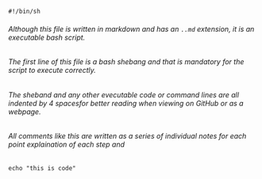     #!/bin/sh

###### Although this file is written in markdown and has an `..md` extension, it is an executable bash script.
###### The first line of this file is a bash shebang and that is mandatory for the script to execute correctly.
###### The sheband and any other evecutable code or command lines are all indented by 4 spacesfor better reading when viewing on GitHub or as a webpage.
###### All comments like this are written as a series of individual notes for each point  explaination of each step and 


    echo "this is code"
